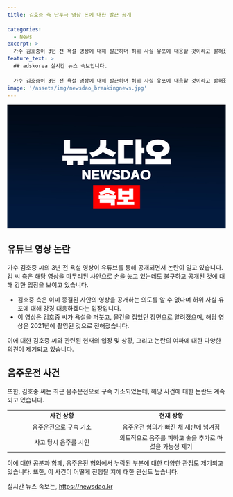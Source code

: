 ```yaml
---
title: 김호중 측 난투극 영상 돈에 대한 발끈 공개

categories:
  - News
excerpt: >
  가수 김호중이 3년 전 욕설 영상에 대해 발끈하며 허위 사실 유포에 대응할 것이라고 밝혀졌다. 영상에서는 욕설을 퍼붓고 쇠파이프로 추정되는 소리도 들리며, 당시 건물주와의 갈등이 빚어진 사건으로, 음주운전 혐의가 빠진 채 재판에 넘겨져 공분을 샀다. 경찰은 김 씨의 경우 음주 수치를 유추하는 위드마크 공식을 활용했지만, 검찰은 음주운전 혐의를 적용하지 않았다. 경찰은 검찰 결정을 이해하고 존중한다고 밝혔으며, 정치권에서는 추가 음주하는 술타기를 막기 위한 김호중 방지법에 대한 시동을 걸었다.
feature_text: >
  ## adskorea 실시간 뉴스 속보입니다.

  가수 김호중이 3년 전 욕설 영상에 대해 발끈하며 허위 사실 유포에 대응할 것이라고 밝혀졌다. 영상에서는 욕설을 퍼붓고 쇠파이프로 추정되는 소리도 들리며, 당시 건물주와의 갈등이 빚어진 사건으로, 음주운전 혐의가 빠진 채 재판에 넘겨져 공분을 샀다. 경찰은 김 씨의 경우 음주 수치를 유추하는 위드마크 공식을 활용했지만, 검찰은 음주운전 혐의를 적용하지 않았다. 경찰은 검찰 결정을 이해하고 존중한다고 밝혔으며, 정치권에서는 추가 음주하는 술타기를 막기 위한 김호중 방지법에 대한 시동을 걸었다.
image: '/assets/img/newsdao_breakingnews.jpg'
---
```


<p><img src="/assets/img/newsdao_breakingnews.jpg" alt="adskorea 속보" /></p>

<h2 data-ke-size="size26">유튜브 영상 논란</h2>

<p data-ke-size="size16">가수 김호중 씨의 3년 전 욕설 영상이 유튜브를 통해 공개되면서 논란이 일고 있습니다. 김 씨 측은 해당 영상을 마무리된 사안으로 손을 놓고 있는데도 불구하고 공개된 것에 대해 강한 입장을 보이고 있습니다.</p>

<ul>
    <li>김호중 측은 이미 종결된 사안의 영상을 공개하는 의도를 알 수 없다며 허위 사실 유포에 대해 강경 대응하겠다는 입장입니다.</li>
    <li>이 영상은 김호중 씨가 욕설을 퍼붓고, 물건을 집었던 장면으로 알려졌으며, 해당 영상은 2021년에 촬영된 것으로 전해졌습니다.</li>
</ul>

<p data-ke-size="size16">이에 대한 김호중 씨와 관련된 현재의 입장 및 상황, 그리고 논란의 여파에 대한 다양한 의견이 제기되고 있습니다.</p>

<h2 data-ke-size="size26">음주운전 사건</h2>

<p data-ke-size="size16">또한, 김호중 씨는 최근 음주운전으로 구속 기소되었는데, 해당 사건에 대한 논란도 계속되고 있습니다.</p>

<table>
    <colgroup>
        <col width="284" />
        <col width="284" />
    </colgroup>
    <tr>
        <td style="text-align: center; height: 17px;"><b>사건 상황</b></td>
        <td style="text-align: center; height: 17px;"><b>현재 상황</b></td>
    </tr>
    <tr>
        <td style="text-align: center; height: 17px;">음주운전으로 구속 기소</td>
        <td style="text-align: center; height: 17px;">음주운전 혐의가 빠진 채 재판에 넘겨짐</td>
    </tr>
    <tr>
        <td style="text-align: center; height: 17px;">사고 당시 음주를 시인</td>
        <td style="text-align: center; height: 17px;">의도적으로 음주를 피하고 술을 추가로 마셨을 가능성 제기</td>
    </tr>
</table>

<p data-ke-size="size16">이에 대한 공분과 함께, 음주운전 혐의에서 누락된 부분에 대한 다양한 관점도 제기되고 있습니다. 또한, 이 사건이 어떻게 진행될 지에 대한 관심도 높습니다.</p>
실시간 뉴스 속보는, <a href="https://newsdao.kr" rel="dofollow">https://newsdao.kr</a>


